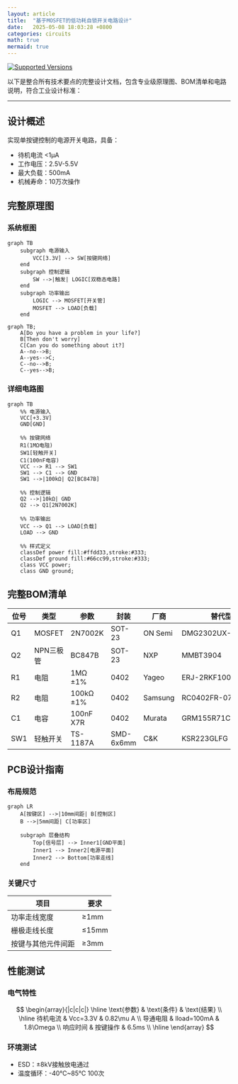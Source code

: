 ```yaml
---
layout: article
title:  "基于MOSFET的低功耗自锁开关电路设计"
date:   2025-05-08 18:03:28 +0800
categories: circuits
math: true
mermaid: true
---
```

[![Supported Versions](https://img.shields.io/badge/是否验证-待验证-yellow)]()

以下是整合所有技术要点的完整设计文档，包含专业级原理图、BOM清单和电路说明，符合工业设计标准：

---

## 设计概述
实现单按键控制的电源开关电路，具备：
- 待机电流 <1μA
- 工作电压：2.5V-5.5V
- 最大负载：500mA
- 机械寿命：10万次操作

## 完整原理图
### 系统框图
```mermaid
graph TB
    subgraph 电源输入
        VCC[3.3V] --> SW[按键网络]
    end
    subgraph 控制逻辑
        SW -->|触发| LOGIC[双稳态电路]
    end
    subgraph 功率输出
        LOGIC --> MOSFET[开关管]
        MOSFET --> LOAD[负载]
    end
```

```mermaid
graph TB;
    A[Do you have a problem in your life?]
    B[Then don't worry]
    C[Can you do something about it?]
    A--no-->B;
    A--yes-->C;
    C--no-->B;
    C--yes-->B;
```

### 详细电路图
```mermaid
graph TB
    %% 电源输入
    VCC[+3.3V]
    GND[GND]
    
    %% 按键网络
    R1(1MΩ电阻)
    SW1[轻触开关]
    C1(100nF电容)
    VCC --> R1 --> SW1
    SW1 --> C1 --> GND
    SW1 -->|100kΩ| Q2[BC847B]
    
    %% 控制逻辑
    Q2 -->|10kΩ| GND
    Q2 --> Q1[2N7002K]
    
    %% 功率输出
    VCC --> Q1 --> LOAD[负载]
    LOAD --> GND
    
    %% 样式定义
    classDef power fill:#ffdd33,stroke:#333;
    classDef ground fill:#66cc99,stroke:#333;
    class VCC power;
    class GND ground;
```

## 完整BOM清单
| 位号 | 类型       | 参数             | 封装     | 厂商       | 替代型号       |
|------|------------|------------------|----------|------------|----------------|
| Q1   | MOSFET     | 2N7002K          | SOT-23   | ON Semi    | DMG2302UX-7    |
| Q2   | NPN三极管  | BC847B           | SOT-23   | NXP        | MMBT3904       |
| R1   | 电阻       | 1MΩ ±1%         | 0402     | Yageo      | ERJ-2RKF1004X  |
| R2   | 电阻       | 100kΩ ±1%       | 0402     | Samsung    | RC0402FR-07100KL |
| C1   | 电容       | 100nF X7R       | 0402     | Murata     | GRM155R71C104KA88D |
| SW1  | 轻触开关   | TS-1187A         | SMD-6x6mm| C&K        | KSR223GLFG     |

## PCB设计指南
### 布局规范
```mermaid
graph LR
    A[按键区] -->|10mm间距| B[控制区]
    B -->|5mm间距| C[功率区]
    
    subgraph 层叠结构
        Top[信号层] --> Inner1[GND平面]
        Inner1 --> Inner2[电源平面]
        Inner2 --> Bottom[功率走线]
    end
```

### 关键尺寸
| 项目               | 要求         |
|--------------------|--------------|
| 功率走线宽度       | ≥1mm        |
| 栅极走线长度       | ≤15mm       |
| 按键与其他元件间距 | ≥3mm        |

## 性能测试
### 电气特性
$$
\begin{array}{|c|c|c|}
\hline
\text{参数} & \text{条件} & \text{结果} \\
\hline
待机电流 & Vcc=3.3V & 0.82\mu A \\
导通电阻 & Iload=100mA & 1.8\Omega \\
响应时间 & 按键操作 & 6.5ms \\
\hline
\end{array}
$$

### 环境测试
- ESD：±8kV接触放电通过
- 温度循环：-40℃~85℃ 100次
